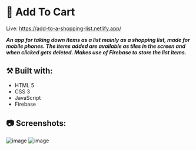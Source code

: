 # 🛒 Add To Cart

Live: https://add-to-a-shopping-list.netlify.app/

***An app for taking down items as a list mainly as a shopping list, made for mobile phones. The items added are available as tiles in the screen and when clicked gets deleted. Makes use of Firebase to store the list items.***

## ⚒️ Built with:
- HTML 5
- CSS 3
- JavaScript
- Firebase

## 📷 Screenshots:

![image](https://github.com/Ashwin-S-Nambiar/add-to-list/assets/76719333/9fa39c77-1738-4b29-b071-0b42728420ee)
![image](https://github.com/Ashwin-S-Nambiar/add-to-list/assets/76719333/f5e5f033-fad0-41fe-82f8-a6d360250093)
